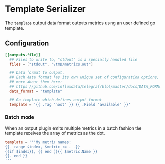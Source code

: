 # Template Serializer

The `template` output data format outputs metrics using an user defined go template.

## Configuration

```toml
[[outputs.file]]
  ## Files to write to, "stdout" is a specially handled file.
  files = ["stdout", "/tmp/metrics.out"]

  ## Data format to output.
  ## Each data format has its own unique set of configuration options, read
  ## more about them here:
  ## https://github.com/influxdata/telegraf/blob/master/docs/DATA_FORMATS_OUTPUT.md
  data_format = "template"

  ## Go template which defines output format
  template = '{{ .Tag "host" }} {{ .Field "available" }}'
```

### Batch mode

When an output plugin emits multiple metrics in a batch fashion the template receives the
array of metrics as the dot.

```toml
template = '''My metric names: 
{{- range $index, $metric := . -}}
{{if $index}}, {{ end }}{{ $metric.Name }}
{{- end }}
'''
```
